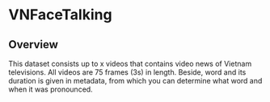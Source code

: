 # VNFaceTalking
## Overview
This dataset consists up to x videos that contains video news of Vietnam televisions.  All videos are 75 frames (3s) in length. Beside, word and its duration is given in metadata, from which you can determine what word and when it was pronounced.
